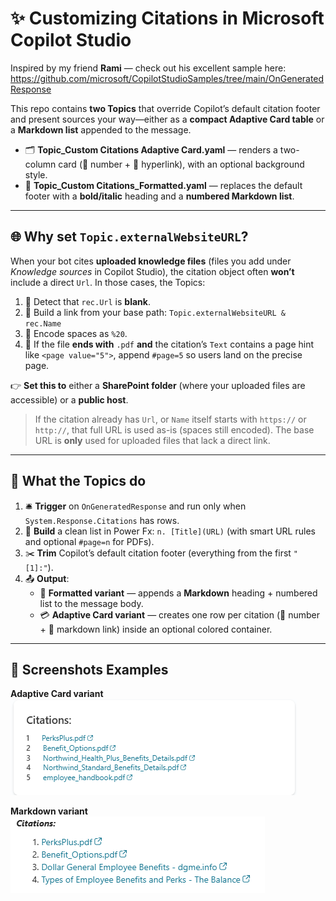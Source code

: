 # ✨ Customizing Citations in Microsoft Copilot Studio

Inspired by my friend **Rami** — check out his excellent sample here:
https://github.com/microsoft/CopilotStudioSamples/tree/main/OnGeneratedResponse

This repo contains **two Topics** that override Copilot’s default citation footer and present sources your way—either as a **compact Adaptive Card table** or a **Markdown list** appended to the message.

- 🗂️ **Topic_Custom Citations Adaptive Card.yaml** — renders a two-column card (️⃣ number + 🔗 hyperlink), with an optional background style.
- 📝 **Topic_Custom Citations_Formatted.yaml** — replaces the default footer with a **bold/italic** heading and a **numbered Markdown list**.

---

## 🌐 Why set `Topic.externalWebsiteURL`?

When your bot cites **uploaded knowledge files** (files you add under *Knowledge sources* in Copilot Studio), the citation object often **won’t** include a direct `Url`. In those cases, the Topics:

1. 🔎 Detect that `rec.Url` is **blank**.
2. 🔗 Build a link from your base path:
   `Topic.externalWebsiteURL & rec.Name`
3. 🧩 Encode spaces as `%20`.
4. 📄 If the file **ends with** `.pdf` **and** the citation’s `Text` contains a page hint like `<page value="5">`, append `#page=5` so users land on the precise page.

👉 **Set this to** either a **SharePoint folder** (where your uploaded files are accessible) or a **public host**.

> If the citation already has `Url`, or `Name` itself starts with `https://` or `http://`, that full URL is used as-is (spaces still encoded). The base URL is **only** used for uploaded files that lack a direct link.

---

## 🧠 What the Topics do

1. 🛎️ **Trigger** on `OnGeneratedResponse` and run only when `System.Response.Citations` has rows.
2. 🧱 **Build** a clean list in Power Fx: `n. [Title](URL)` (with smart URL rules and optional `#page=n` for PDFs).
3. ✂️ **Trim** Copilot’s default citation footer (everything from the first `"[1]:"`).
4. 📤 **Output**:
   - 📝 **Formatted variant** — appends a **Markdown** heading + numbered list to the message body.
   - 💳 **Adaptive Card variant** — creates one row per citation (️⃣ number + 🔗 markdown link) inside an optional colored container.


---

## 📸 Screenshots Examples

**Adaptive Card variant** <br>
![Adaptive Card screenshot](assets/Citation_AdaptiveCard.png)

**Markdown variant** <br>
![Markdown screenshot](assets/Citations_Markdown.png)
